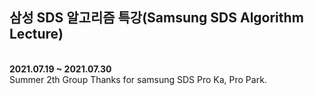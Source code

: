 ## 삼성 SDS 알고리즘 특강(Samsung SDS Algorithm Lecture)
<br>
<strong>2021.07.19 ~ 2021.07.30</strong> <br>
Summer 2th Group Thanks for samsung SDS Pro Ka, Pro Park.<br>
